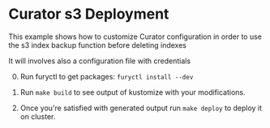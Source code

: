 # Curator s3 Deployment

This example shows how to customize Curator configuration in order to use the s3 index backup function before deleting indexes

It will involves also a configuration file with credentials

0. Run furyctl to get packages: `furyctl install --dev`

1. Run `make build` to see output of kustomize with your modifications.

2. Once you're satisfied with generated output run `make deploy` to deploy it on cluster.
